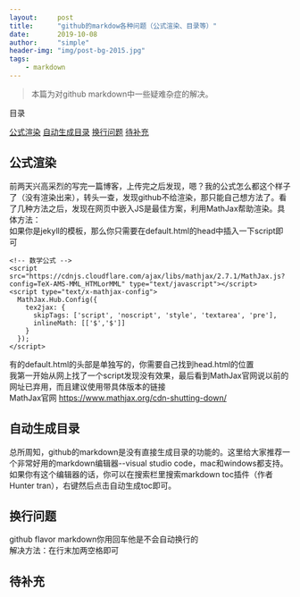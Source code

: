```yaml
---
layout:     post
title:      "github的markdow各种问题（公式渲染、目录等）"
date:       2019-10-08
author:     "simple"
header-img: "img/post-bg-2015.jpg"
tags:
    - markdown
---
```


>本篇为对github markdown中一些疑难杂症的解决。



目录

<!-- TOC -->

 [公式渲染](#公式渲染)
 [自动生成目录](#自动生成目录)
 [换行问题](#换行问题)
 [待补充](#待补充)

<!-- /TOC -->

##  公式渲染
前两天兴高采烈的写完一篇博客，上传完之后发现，嗯？我的公式怎么都这个样子了（没有渲染出来），转头一查，发现github不给渲染，那只能自己想方法了。看了几种方法之后，发现在网页中嵌入JS是最佳方案，利用MathJax帮助渲染。具体方法：  
如果你是jekyll的模板，那么你只需要在default.html的head中插入一下script即可

```
<!-- 数学公式 -->
<script src="https://cdnjs.cloudflare.com/ajax/libs/mathjax/2.7.1/MathJax.js?config=TeX-AMS-MML_HTMLorMML" type="text/javascript"></script>
<script type="text/x-mathjax-config">
  MathJax.Hub.Config({
    tex2jax: {
      skipTags: ['script', 'noscript', 'style', 'textarea', 'pre'],
      inlineMath: [['$','$']]
    }
  });
</script>
```

有的default.html的头部是单独写的，你需要自己找到head.html的位置  
我第一开始从网上找了一个script发现没有效果，最后看到MathJax官网说以前的网址已弃用，而且建议使用带具体版本的链接  
MathJax官网 https://www.mathjax.org/cdn-shutting-down/

##  自动生成目录
总所周知，github的markdown是没有直接生成目录的功能的。这里给大家推荐一个非常好用的markdown编辑器--visual studio code，mac和windows都支持。如果你有这个编辑器的话，你可以在搜索栏里搜索markdown toc插件（作者Hunter tran），右键然后点击自动生成toc即可。

## 换行问题
github flavor markdown你用回车他是不会自动换行的  
解决方法：在行末加两空格即可


## 待补充